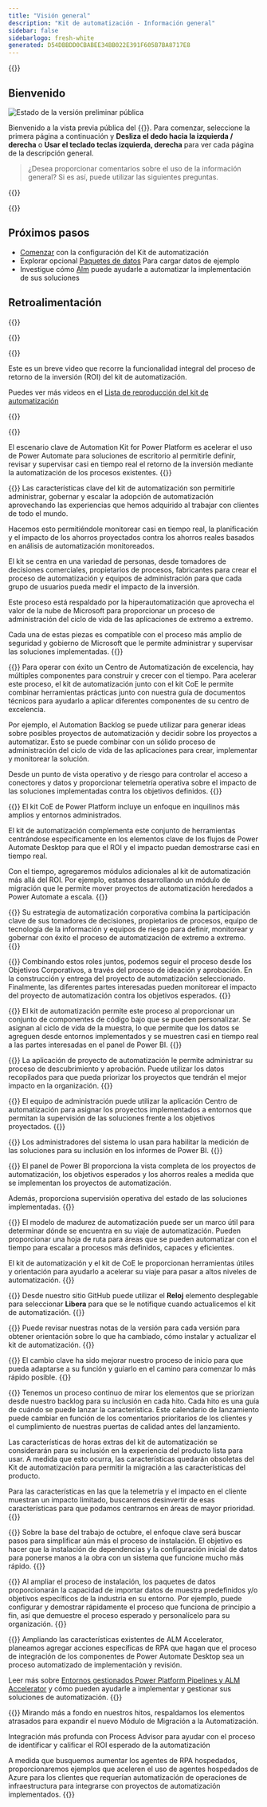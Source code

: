 ```yaml
---
title: "Visión general"
description: "Kit de automatización - Información general"
sidebar: false
sidebarlogo: fresh-white
generated: D54DBBDD0CBABEE34BB022E391F605B7BA8717E8
---
```


<div class="optional">

{{<toc>}}

## Bienvenido

![Estado de la versión preliminar pública](/images/illustrations/status-public-preview.svg)

Bienvenido a la vista previa pública del {{<product-name>}}. Para comenzar, seleccione la primera página a continuación y **Desliza el dedo hacia la izquierda / derecha** o **Usar el teclado teclas izquierda, derecha** para ver cada página de la descripción general.

> ¿Desea proporcionar comentarios sobre el uso de la información general? Si es así, puede utilizar las siguientes preguntas.

</div>

{{<presentation slides="0,1,2,3,4,5,6,7,8,9,10,11,12,13,14,15,16,17,18,19,20">}}

<div class="optional">

{{<presentationStyles>}}

## Próximos pasos

- [Comenzar](/es/get-started) con la configuración del Kit de automatización
- Explorar opcional [Paquetes de datos](/es/features/datapacks) Para cargar datos de ejemplo
- Investigue cómo [Alm](/es/features/alm) puede ayudarle a automatizar la implementación de sus soluciones

## Retroalimentación

{{<questions name="/content/es/overview.json" completed="Gracias por proporcionar comentarios" showNavigationButtons="false" locale="es">}}

</div>

{{<slideStyles>}}

{{<slide id="slide0" audio="" description="Overview Video" video="VNC0PWBTRwA">}}

Este es un breve video que recorre la funcionalidad integral del proceso de retorno de la inversión (ROI) del kit de automatización.

Puedes ver más videos en el [Lista de reproducción del kit de automatización](https://www.youtube.com/playlist?list=PLi9EhCY4z99VlRg4j7D1Or6XfXbUcEWZy)

{{</slide>}}

{{<slide  id="slide1" audio="overview/Slide01.mp3" description="Automation Kit Overview" image="overview/Slide01.SVG" >}}

El escenario clave de Automation Kit for Power Platform es acelerar el uso de Power Automate para soluciones de escritorio al permitirle definir, revisar y supervisar casi en tiempo real el retorno de la inversión mediante la automatización de los procesos existentes.
{{</slide>}}

{{<slide  id="slide2" audio="overview/Slide02.mp3" description="Automation Kit Features" image="overview/Slide02.SVG" >}}
Las características clave del kit de automatización son permitirle administrar, gobernar y escalar la adopción de automatización aprovechando las experiencias que hemos adquirido al trabajar con clientes de todo el mundo.

Hacemos esto permitiéndole monitorear casi en tiempo real, la planificación y el impacto de los ahorros proyectados contra los ahorros reales basados en análisis de automatización monitoreados.

El kit se centra en una variedad de personas, desde tomadores de decisiones comerciales, propietarios de procesos, fabricantes para crear el proceso de automatización y equipos de administración para que cada grupo de usuarios pueda medir el impacto de la inversión.

Este proceso está respaldado por la hiperautomatización que aprovecha el valor de la nube de Microsoft para proporcionar un proceso de administración del ciclo de vida de las aplicaciones de extremo a extremo.

Cada una de estas piezas es compatible con el proceso más amplio de seguridad y gobierno de Microsoft que le permite administrar y supervisar las soluciones implementadas.
{{</slide>}}

{{<slide  id="slide3" audio="overview/Slide03.mp3" description="Automation Center of Excellence Overview" image="overview/Slide03.SVG" >}}
Para operar con éxito un Centro de Automatización de excelencia, hay múltiples componentes para construir y crecer con el tiempo. Para acelerar este proceso, el kit de automatización junto con el kit CoE le permite combinar herramientas prácticas junto con nuestra guía de documentos técnicos para ayudarlo a aplicar diferentes componentes de su centro de excelencia.

Por ejemplo, el Automation Backlog se puede utilizar para generar ideas sobre posibles proyectos de automatización y decidir sobre los proyectos a automatizar. Esto se puede combinar con un sólido proceso de administración del ciclo de vida de las aplicaciones para crear, implementar y monitorear la solución.

Desde un punto de vista operativo y de riesgo para controlar el acceso a conectores y datos y proporcionar telemetría operativa sobre el impacto de las soluciones implementadas contra los objetivos definidos.
{{</slide>}}

{{<slide  id="slide4" audio="overview/Slide04.mp3" description="Automation Kit vs CoE Kit" image="overview/Slide04.SVG" >}}
El kit CoE de Power Platform incluye un enfoque en inquilinos más amplios y entornos administrados.

El kit de automatización complementa este conjunto de herramientas centrándose específicamente en los elementos clave de los flujos de Power Automate Desktop para que el ROI y el impacto puedan demostrarse casi en tiempo real.

Con el tiempo, agregaremos módulos adicionales al kit de automatización más allá del ROI. Por ejemplo, estamos desarrollando un módulo de migración que le permite mover proyectos de automatización heredados a Power Automate a escala.
{{</slide>}}

{{<slide  id="slide5" audio="overview/Slide05.mp3" description="Corporate Automation Strategy" image="overview/Slide05.SVG" >}}
Su estrategia de automatización corporativa combina la participación clave de sus tomadores de decisiones, propietarios de procesos, equipo de tecnología de la información y equipos de riesgo para definir, monitorear y gobernar con éxito el proceso de automatización de extremo a extremo.
{{</slide>}}

{{<slide  id="slide6" audio="overview/Slide06.mp3" description="Corporate Automation Strategy" image="overview/Slide06.SVG" >}}
Combinando estos roles juntos, podemos seguir el proceso desde los Objetivos Corporativos, a través del proceso de ideación y aprobación. En la construcción y entrega del proyecto de automatización seleccionado. Finalmente, las diferentes partes interesadas pueden monitorear el impacto del proyecto de automatización contra los objetivos esperados.
{{</slide>}}

{{<slide  id="slide7" audio="overview/Slide07.mp3" description="Leveraging Automation Kit" image="overview/Slide07.SVG" >}}
El kit de automatización permite este proceso al proporcionar un conjunto de componentes de código bajo que se pueden personalizar. Se asignan al ciclo de vida de la muestra, lo que permite que los datos se agreguen desde entornos implementados y se muestren casi en tiempo real a las partes interesadas en el panel de Power BI.
{{</slide>}}

{{<slide  id="slide8" audio="overview/Slide08.mp3" description="Automation Projects" image="overview/Slide08.SVG" >}}
La aplicación de proyecto de automatización le permite administrar su proceso de descubrimiento y aprobación. Puede utilizar los datos recopilados para que pueda priorizar los proyectos que tendrán el mejor impacto en la organización.
{{</slide>}}

{{<slide  id="slide9" audio="overview/Slide09.mp3" description="Automation Center" image="overview/Slide09.SVG" >}}
El equipo de administración puede utilizar la aplicación Centro de automatización para asignar los proyectos implementados a entornos que permitan la supervisión de las soluciones frente a los objetivos proyectados.
{{</slide>}}

{{<slide  id="slide10" audio="overview/Slide10.mp3" description="Automation Solution Manager" image="overview/Slide10.SVG" >}}
Los administradores del sistema lo usan para habilitar la medición de las soluciones para su inclusión en los informes de Power BI.
{{</slide>}}

{{<slide  id="slide11" audio="overview/Slide11.mp3" description="Power BI Dashboard" image="overview/Slide11.SVG" >}}
El panel de Power BI proporciona la vista completa de los proyectos de automatización, los objetivos esperados y los ahorros reales a medida que se implementan los proyectos de automatización.

Además, proporciona supervisión operativa del estado de las soluciones implementadas.
{{</slide>}}

{{<slide  id="slide12" audio="overview/Slide12.mp3" description="Automation Maturity Model" image="overview/Slide12.SVG" >}}
El modelo de madurez de automatización puede ser un marco útil para determinar dónde se encuentra en su viaje de automatización. Pueden proporcionar una hoja de ruta para áreas que se pueden automatizar con el tiempo para escalar a procesos más definidos, capaces y eficientes.

El kit de automatización y el kit de CoE le proporcionan herramientas útiles y orientación para ayudarlo a acelerar su viaje para pasar a altos niveles de automatización.
{{</slide>}}

{{<slide  id="slide13" audio="overview/Slide13.mp3" description="Monitor Automation Kit Releases" image="overview/Slide13.SVG" >}}
Desde nuestro sitio GitHub puede utilizar el **Reloj** elemento desplegable para seleccionar **Libera** para que se le notifique cuando actualicemos el kit de automatización.
{{</slide>}}

{{<slide  id="slide14" audio="overview/Slide14.mp3" description="Automation Kit Release" image="overview/Slide14-Nov2022.SVG" >}}
Puede revisar nuestras notas de la versión para cada versión para obtener orientación sobre lo que ha cambiado, cómo instalar y actualizar el kit de automatización.
{{</slide>}}

{{<slide  id="slide15" audio="overview/Slide15.mp3" description="Automation Kit Getting Started" image="overview/Slide15.SVG" >}}
El cambio clave ha sido mejorar nuestro proceso de inicio para que pueda adaptarse a su función y guiarlo en el camino para comenzar lo más rápido posible.
{{</slide>}}

{{<slide  id="slide16" audio="overview/Slide16.mp3" description="What's Next" image="overview/Slide16.SVG" >}}
Tenemos un proceso continuo de mirar los elementos que se priorizan desde nuestro backlog para su inclusión en cada hito. Cada hito es una guía de cuándo se puede lanzar la característica. Este calendario de lanzamiento puede cambiar en función de los comentarios prioritarios de los clientes y el cumplimiento de nuestras puertas de calidad antes del lanzamiento.

Las características de horas extras del kit de automatización se considerarán para su inclusión en la experiencia del producto lista para usar. A medida que esto ocurra, las características quedarán obsoletas del Kit de automatización para permitir la migración a las características del producto.

Para las características en las que la telemetría y el impacto en el cliente muestran un impacto limitado, buscaremos desinvertir de esas características para que podamos centrarnos en áreas de mayor prioridad.
{{</slide>}}

{{<slide  id="slide17" audio="overview/Slide17.mp3" description="Simplifying the Install Process" image="overview/Slide17.SVG" >}}
Sobre la base del trabajo de octubre, el enfoque clave será buscar pasos para simplificar aún más el proceso de instalación. El objetivo es hacer que la instalación de dependencias y la configuración inicial de datos para ponerse manos a la obra con un sistema que funcione mucho más rápido.
{{</slide>}}

{{<slide  id="slide18" audio="overview/Slide18.mp3" description="Sample Data" image="overview/Slide18.SVG" >}}
Al ampliar el proceso de instalación, los paquetes de datos proporcionarán la capacidad de importar datos de muestra predefinidos y/o objetivos específicos de la industria en su entorno. Por ejemplo, puede configurar y demostrar rápidamente el proceso que funciona de principio a fin, así que demuestre el proceso esperado y personalícelo para su organización.
{{</slide>}}

{{<slide  id="slide19" audio="overview/Slide19.mp3" description="End to end ALM" image="overview/Slide19.SVG" >}}
Ampliando las características existentes de ALM Accelerator, planeamos agregar acciones específicas de RPA que hagan que el proceso de integración de los componentes de Power Automate Desktop sea un proceso automatizado de implementación y revisión.

Leer más sobre [Entornos gestionados Power Platform Pipelines y ALM Accelerator](/es/features/alm) y cómo pueden ayudarle a implementar y gestionar sus soluciones de automatización.
{{</slide>}}

{{<slide  id="slide20" audio="overview/Slide20.mp3" description="Futures" image="overview/Slide20.SVG" >}}
Mirando más a fondo en nuestros hitos, respaldamos los elementos atrasados para expandir el nuevo Módulo de Migración a la Automatización.

Integración más profunda con Process Advisor para ayudar con el proceso de identificar y calificar el ROI esperado de la automatización

A medida que busquemos aumentar los agentes de RPA hospedados, proporcionaremos ejemplos que aceleren el uso de agentes hospedados de Azure para los clientes que requerían automatización de operaciones de infraestructura para integrarse con proyectos de automatización implementados.
{{</slide>}}
